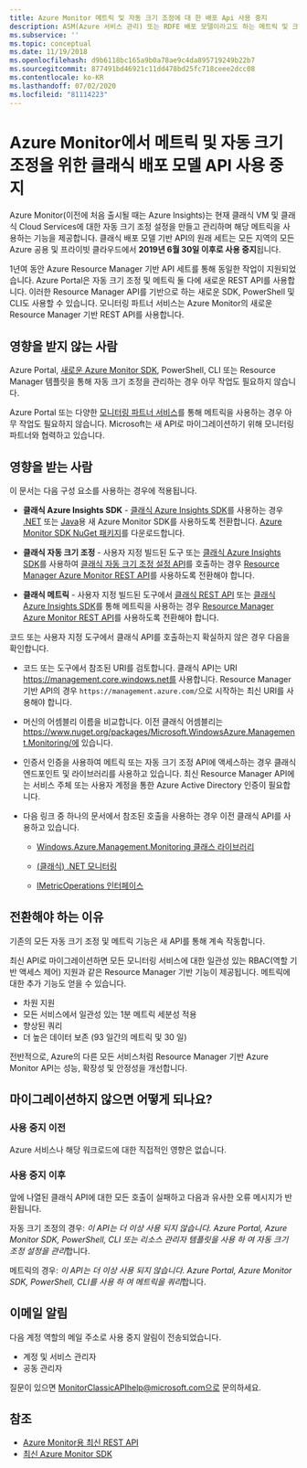 ```yaml
---
title: Azure Monitor 메트릭 및 자동 크기 조정에 대 한 배포 Api 사용 중지
description: ASM(Azure 서비스 관리) 또는 RDFE 배포 모델이라고도 하는 메트릭 및 크기 자동 조정 클래식 API의 사용이 중지됨
ms.subservice: ''
ms.topic: conceptual
ms.date: 11/19/2018
ms.openlocfilehash: d9b6118bc165a9b0a78ae9c4da895719249b22b7
ms.sourcegitcommit: 877491bd46921c11dd478bd25fc718ceee2dcc08
ms.contentlocale: ko-KR
ms.lasthandoff: 07/02/2020
ms.locfileid: "81114223"
---
```

# <a name="azure-monitor-retirement-of-classic-deployment-model-apis-for-metrics-and-autoscale"></a>Azure Monitor에서 메트릭 및 자동 크기 조정을 위한 클래식 배포 모델 API 사용 중지

Azure Monitor(이전에 처음 출시될 때는 Azure Insights)는 현재 클래식 VM 및 클래식 Cloud Services에 대한 자동 크기 조정 설정을 만들고 관리하며 해당 메트릭을 사용하는 기능을 제공합니다. 클래식 배포 모델 기반 API의 원래 세트는 모든 지역의 모든 Azure 공용 및 프라이빗 클라우드에서 **2019년 6월 30일 이후로 사용 중지**됩니다.   

1년여 동안 Azure Resource Manager 기반 API 세트를 통해 동일한 작업이 지원되었습니다. Azure Portal은 자동 크기 조정 및 메트릭 둘 다에 새로운 REST API를 사용합니다. 이러한 Resource Manager API를 기반으로 하는 새로운 SDK, PowerShell 및 CLI도 사용할 수 있습니다. 모니터링 파트너 서비스는 Azure Monitor의 새로운 Resource Manager 기반 REST API를 사용합니다.  

## <a name="who-is-not-affected"></a>영향을 받지 않는 사람

Azure Portal, [새로운 Azure Monitor SDK](https://www.nuget.org/packages/Microsoft.Azure.Management.Monitor/), PowerShell, CLI 또는 Resource Manager 템플릿을 통해 자동 크기 조정을 관리하는 경우 아무 작업도 필요하지 않습니다.  

Azure Portal 또는 다양한 [모니터링 파트너 서비스](../../azure-monitor/platform/partners.md)를 통해 메트릭을 사용하는 경우 아무 작업도 필요하지 않습니다. Microsoft는 새 API로 마이그레이션하기 위해 모니터링 파트너와 협력하고 있습니다.

## <a name="who-is-affected"></a>영향을 받는 사람

이 문서는 다음 구성 요소를 사용하는 경우에 적용됩니다.

- **클래식 Azure Insights SDK** - [클래식 Azure Insights SDK](https://www.nuget.org/packages/Microsoft.WindowsAzure.Management.Monitoring/)를 사용하는 경우 [.NET](https://github.com/azure/azure-libraries-for-net#download) 또는 [Java](https://github.com/azure/azure-libraries-for-java#download)용 새 Azure Monitor SDK를 사용하도록 전환합니다. [Azure Monitor SDK NuGet 패키지](https://www.nuget.org/packages/Microsoft.Azure.Management.Monitor/)를 다운로드합니다.

- **클래식 자동 크기 조정** - 사용자 지정 빌드된 도구 또는 [클래식 Azure Insights SDK](https://www.nuget.org/packages/Microsoft.WindowsAzure.Management.Monitoring/)를 사용하여 [클래식 자동 크기 조정 설정 API](https://msdn.microsoft.com/library/azure/mt348562.aspx)를 호출하는 경우 [Resource Manager Azure Monitor REST API](https://docs.microsoft.com/rest/api/monitor/autoscalesettings)를 사용하도록 전환해야 합니다.

- **클래식 메트릭** - 사용자 지정 빌드된 도구에서 [클래식 REST API](https://msdn.microsoft.com/library/azure/dn510374.aspx) 또는 [클래식 Azure Insights SDK](https://www.nuget.org/packages/Microsoft.WindowsAzure.Management.Monitoring/)를 통해 메트릭을 사용하는 경우 [Resource Manager Azure Monitor REST API](https://docs.microsoft.com/rest/api/monitor/autoscalesettings)를 사용하도록 전환해야 합니다. 

코드 또는 사용자 지정 도구에서 클래식 API를 호출하는지 확실하지 않은 경우 다음을 확인합니다.

- 코드 또는 도구에서 참조된 URI를 검토합니다. 클래식 API는 URI https://management.core.windows.net를 사용합니다. Resource Manager 기반 API의 경우 `https://management.azure.com/`으로 시작하는 최신 URI를 사용해야 합니다.

- 머신의 어셈블리 이름을 비교합니다. 이전 클래식 어셈블리는 https://www.nuget.org/packages/Microsoft.WindowsAzure.Management.Monitoring/에 있습니다.

- 인증서 인증을 사용하여 메트릭 또는 자동 크기 조정 API에 액세스하는 경우 클래식 엔드포인트 및 라이브러리를 사용하고 있습니다. 최신 Resource Manager API에는 서비스 주체 또는 사용자 계정을 통한 Azure Active Directory 인증이 필요합니다.

- 다음 링크 중 하나의 문서에서 참조된 호출을 사용하는 경우 이전 클래식 API를 사용하고 있습니다.

  - [Windows.Azure.Management.Monitoring 클래스 라이브러리](https://docs.microsoft.com/previous-versions/azure/dn510414(v=azure.100))

  - [(클래식) .NET 모니터링](https://docs.microsoft.com/previous-versions/azure/reference/mt348562(v%3dazure.100))

  - [IMetricOperations 인터페이스](https://docs.microsoft.com/previous-versions/azure/reference/dn802395(v%3dazure.100))

## <a name="why-you-should-switch"></a>전환해야 하는 이유

기존의 모든 자동 크기 조정 및 메트릭 기능은 새 API를 통해 계속 작동합니다.  

최신 API로 마이그레이션하면 모든 모니터링 서비스에 대한 일관성 있는 RBAC(역할 기반 액세스 제어) 지원과 같은 Resource Manager 기반 기능이 제공됩니다. 메트릭에 대한 추가 기능도 얻을 수 있습니다. 

- 차원 지원
- 모든 서비스에서 일관성 있는 1분 메트릭 세분성 적용 
- 향상된 쿼리
- 더 높은 데이터 보존 (93 일간의 메트릭 및 30 일) 

전반적으로, Azure의 다른 모든 서비스처럼 Resource Manager 기반 Azure Monitor API는 성능, 확장성 및 안정성을 개선합니다. 

## <a name="what-happens-if-you-do-not-migrate"></a>마이그레이션하지 않으면 어떻게 되나요?

### <a name="before-retirement"></a>사용 중지 이전

Azure 서비스나 해당 워크로드에 대한 직접적인 영향은 없습니다.  

### <a name="after-retirement"></a>사용 중지 이후

앞에 나열된 클래식 API에 대한 모든 호출이 실패하고 다음과 유사한 오류 메시지가 반환됩니다.

자동 크기 조정의 경우: *이 API는 더 이상 사용 되지 않습니다. Azure Portal, Azure Monitor SDK, PowerShell, CLI 또는 리소스 관리자 템플릿을 사용 하 여 자동 크기 조정 설정을 관리*합니다.  

메트릭의 경우: *이 API는 더 이상 사용 되지 않습니다. Azure Portal, Azure Monitor SDK, PowerShell, CLI를 사용 하 여 메트릭을 쿼리*합니다.

## <a name="email-notifications"></a>이메일 알림

다음 계정 역할의 메일 주소로 사용 중지 알림이 전송되었습니다. 

- 계정 및 서비스 관리자
- 공동 관리자  

질문이 있으면 MonitorClassicAPIhelp@microsoft.com으로 문의하세요.  

## <a name="references"></a>참조

- [Azure Monitor용 최신 REST API](https://docs.microsoft.com/rest/api/monitor/) 
- [최신 Azure Monitor SDK](https://www.nuget.org/packages/Microsoft.Azure.Management.Monitor/)
